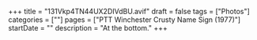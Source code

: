 +++
title = "131Vkp4TN44UX2DIVdBU.avif"
draft = false
tags = ["Photos"]
categories = [""]
pages = ["PTT Winchester Crusty Name Sign (1977)"]
startDate = ""
description = "At the bottom."
+++
